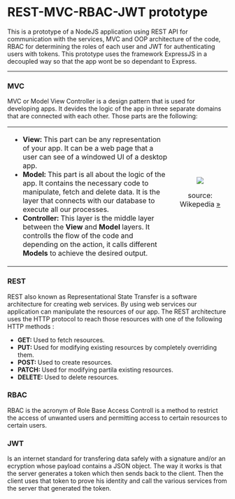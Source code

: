 <h1> REST-MVC-RBAC-JWT prototype </h1>

<p>
  This is a prototype of a NodeJS application using REST API for communication with the services, MVC and OOP architecture of the code, RBAC for determining the roles
  of each user and JWT for authenticating users with tokens. This prototype uses the framework ExpressJS in a decoupled way so that the app wont be so dependant to Express.
</p>

<hr>

<h3> MVC </h3>
<p>
  MVC or Model View Controller is a design pattern that is used for developing apps. It devides the logic of the app in three separate domains 
  that are connected with each other. Those parts are the following:
</p>

<table>
  <tr>
    <td width='75%'>
      <ul>
        <li> 
          <b> View: </b> 
          This part can be any representation of your app. 
          It can be a web page that a user can see of a windowed UI of a desktop app. 
        </li>
        <li> 
          <b> Model: </b> 
          This part is all about the logic of the app. It contains the necessary code to manipulate, fetch and delete data. 
          It is the layer that connects with our database to execute all our processes. 
        </li>
        <li> 
          <b> Controller: </b> 
          This layer is the middle layer between the <b> View </b> and <b> Model </b> layers. 
          It controlls the flow of the code and depending on the action, it calls different <b> Models </b> 
          to achieve the desired output. 
        </li>
      </ul>
    </td>
    <td width='25%'>
      <center>
        <img src='https://upload.wikimedia.org/wikipedia/commons/thumb/a/a0/MVC-Process.svg/200px-MVC-Process.svg.png' />
        <p> source: Wikepedia <a href='https://en.wikipedia.org/wiki/Model%E2%80%93view%E2%80%93controller#/media/File:MVC-Process.svg'> &#187; </a> </p>
      </center>
    </td>
  </tr>  
</table>

<h3> REST </h3>
<p>
  REST also known as Representational State Transfer is a software architecture for creating web services. By using web services our application can manipulate
  the resources of our app. The REST architecture uses the HTTP protocol to reach those resources with one of the following HTTP methods :
  <ul>
    <li> <b> GET: </b> Used to fetch resources. </li>
    <li> <b> PUT: </b> Used for modifying existing resources by completely overriding them. </li>
    <li> <b> POST: </b> Used to create resources. </li>
    <li> <b> PATCH: </b> Used for modifying partila existing resources. </li>
    <li> <b> DELETE: </b> Used to delete resources. </li>
  </ul>
</p>

<h3> RBAC </h3>
<p>
  RBAC is the acronym of Role Base Access Controll is a method to restrict the access of unwanted users and permitting access to certain resources to certain users.
</p>

<h3> JWT </h3>
<p>
  Is an internet standard for transfering data safely with a signature and/or an ecryption whose payload contains a JSON object. The way it works is that the server generates
  a token which then sends back to the client. Then the client uses that token to prove his identity and call the various services from the server that generated
  the token.
</p>
